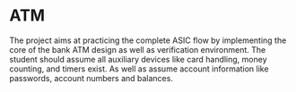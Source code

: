 # ATM
The project aims at practicing the complete ASIC flow by implementing the core of the bank ATM design as well as verification environment. The student should assume all auxiliary devices like card handling, money counting, and timers exist. As well as assume account information like passwords, account numbers and balances.
